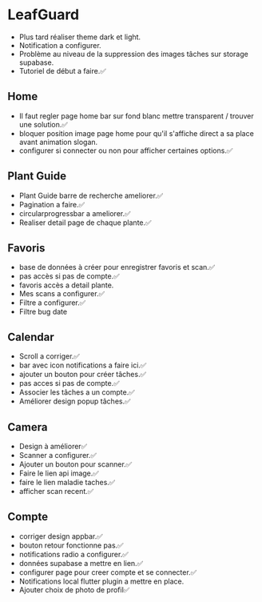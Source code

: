 # LeafGuard

- Plus tard réaliser theme dark et light.
- Notification a configurer.
- Problème au niveau de la suppression des images tâches sur storage supabase.
- Tutoriel de début a faire.✅

## Home

- Il faut regler page home bar sur fond blanc mettre transparent / trouver une solution.✅
- bloquer position image page home pour qu'il s'affiche direct a sa place avant animation slogan.
- configurer si connecter ou non pour afficher certaines options.✅

## Plant Guide

- Plant Guide barre de recherche ameliorer.✅
- Pagination a faire.✅
- circularprogressbar a ameliorer.✅
- Realiser detail page de chaque plante.✅

## Favoris

- base de données à créer pour enregistrer favoris et scan.✅
- pas accès si pas de compte.✅
- favoris accès a detail plante.
- Mes scans a configurer.✅
- Filtre a configurer.✅
- Filtre bug date

## Calendar

- Scroll a corriger.✅
- bar avec icon notifications a faire ici.✅
- ajouter un bouton pour créer tâches.✅
- pas acces si pas de compte.✅
- Associer les tâches a un compte.✅
- Améliorer design popup tâches.✅

## Camera

- Design à améliorer✅
- Scanner a configurer.✅
- Ajouter un bouton pour scanner.✅
- Faire le lien api image.✅
- faire le lien maladie taches.✅
- afficher scan recent.✅

## Compte

- corriger design appbar.✅
- bouton retour fonctionne pas.✅
- notifications radio a configurer.✅
- données supabase a mettre en lien.✅
- configurer page pour creer compte et se connecter.✅
- Notifications local flutter plugin a mettre en place.
- Ajouter choix de photo de profil✅

